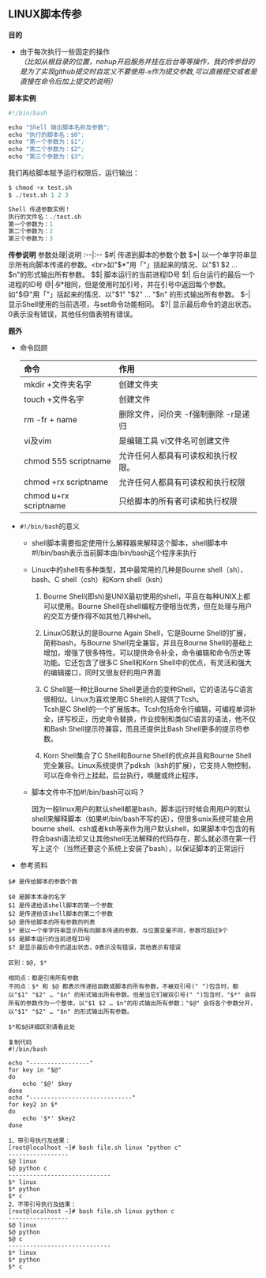 ## LINUX脚本传参
**目的**
- 由于每次执行一些固定的操作<br>*（比如从根目录的位置，nohup开启服务并挂在后台等等操作，我的传参目的是为了实现github提交时自定义不要使用`-m`作为提交参数,可以直接提交或者是直接在命令后加上提交的说明）*

**脚本实例**

```s
#!/bin/bash

echo "Shell 输出脚本名称及参数";
echo "执行的脚本名：$0";
echo "第一个参数为：$1";
echo "第二个参数为：$2";
echo "第三个参数为：$3";
```

我们再给脚本赋予运行权限后，运行输出：
```s
$ chmod +x test.sh 
$ ./test.sh 1 2 3

Shell 传递参数实例！
执行的文件名：./test.sh
第一个参数为：1
第二个参数为：2
第三个参数为：3
```



**传参说明**
参数处理|说明
:--|:--
$#|	传递到脚本的参数个数
$*|	以一个单字符串显示所有向脚本传递的参数。<br>如"$*"用「"」括起来的情况、以"$1 $2 … $n"的形式输出所有参数。
$$|	脚本运行的当前进程ID号
$!|	后台运行的最后一个进程的ID号
$@|	与$*相同，但是使用时加引号，并在引号中返回每个参数。<br>如"$@"用「"」括起来的情况、以"$1" "$2" … "$n" 的形式输出所有参数。
$-|	显示Shell使用的当前选项，与set命令功能相同。
$?|	显示最后命令的退出状态。0表示没有错误，其他任何值表明有错误。
 


**题外**
- 命令回顾

    命令|作用
    :--|:--
    mkdir +文件夹名字 | 创建文件夹
    touch +文件名字| 创建文件
    rm -fr + name| 删除文件，问价夹 -f强制删除 -r是递归
    vi及vim| 是编辑工具 vi文件名可创建文件
    chmod 555 scriptname |允许任何人都具有可读权和执行权限。
    chmod +rx scriptname |允许任何人都具有可读权和执行权限
    chmod u+rx scriptname| 只给脚本的所有者可读和执行权限

- `#!/bin/bash`的意义
    + shell脚本需要指定使用什么解释器来解释这个脚本，shell脚本中#!/bin/bash表示当前脚本由/bin/bash这个程序来执行
    + Linux中的shell有多种类型，其中最常用的几种是Bourne   shell（sh）、bash、C   shell（csh）和Korn   shell（ksh）

        1. Bourne Shell(即sh)是UNIX最初使用的shell，平且在每种UNIX上都可以使用。Bourne Shell在shell编程方便相当优秀，但在处理与用户的交互方便作得不如其他几种shell。

        2. LinuxOS默认的是Bourne Again Shell，它是Bourne Shell的扩展，简称bash，与Bourne Shell完全兼容，并且在Bourne Shell的基础上增加，增强了很多特性。可以提供命令补全，命令编辑和命令历史等功能。它还包含了很多C Shell和Korn Shell中的优点，有灵活和强大的编辑接口，同时又很友好的用户界面
        3. C Shell是一种比Bourne Shell更适合的变种Shell，它的语法与C语言很相似。Linux为喜欢使用C Shell的人提供了Tcsh。
        <br>Tcsh是C Shell的一个扩展版本。Tcsh包括命令行编辑，可编程单词补全，拼写校正，历史命令替换，作业控制和类似C语言的语法，他不仅和Bash Shell提示符兼容，而且还提供比Bash Shell更多的提示符参数。
        4. Korn Shell集合了C Shell和Bourne Shell的优点并且和Bourne Shell完全兼容。Linux系统提供了pdksh（ksh的扩展），它支持人物控制，可以在命令行上挂起，后台执行，唤醒或终止程序。



    + 脚本文件中不加#!/bin/bash可以吗？

        因为一般linux用户的默认shell都是bash，脚本运行时候会用用户的默认shell来解释脚本（如果#!/bin/bash不写的话），但很多unix系统可能会用bourne shell、csh或者ksh等来作为用户默认shell，如果脚本中包含的有符合bash语法却又让其他shell无法解释的代码存在，那么就必须在第一行写上这个（当然还要这个系统上安装了bash），以保证脚本的正常运行

- 参考资料
```
$# 是传给脚本的参数个数

$0 是脚本本身的名字
$1 是传递给该shell脚本的第一个参数
$2 是传递给该shell脚本的第二个参数
$@ 是传给脚本的所有参数的列表
$* 是以一个单字符串显示所有向脚本传递的参数，与位置变量不同，参数可超过9个
$$ 是脚本运行的当前进程ID号
$? 是显示最后命令的退出状态，0表示没有错误，其他表示有错误
 
区别：$@, $*

相同点：都是引用所有参数
不同点：$* 和 $@ 都表示传递给函数或脚本的所有参数，不被双引号(" ")包含时，都以"$1" "$2" … "$n" 的形式输出所有参数。但是当它们被双引号(" ")包含时，"$*" 会将所有的参数作为一个整体，以"$1 $2 … $n"的形式输出所有参数；"$@" 会将各个参数分开，以"$1" "$2" … "$n" 的形式输出所有参数。

$*和$@详细区别请看此处

复制代码
#!/bin/bash

echo "-----------------"
for key in "$@"
do
    echo '$@' $key
done
echo "-----------------------------"
for key2 in $*
do
    echo '$*' $key2
done

1、带引号执行及结果： 
[root@localhost ~]# bash file.sh linux "python c"
-----------------
$@ linux
$@ python c
-----------------------------
$* linux
$* python
$* c
2、不带引号执行及结果： 
[root@localhost ~]# bash file.sh linux python c
-----------------
$@ linux
$@ python
$@ c
-----------------------------
$* linux
$* python
$* c
```